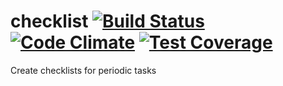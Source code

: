 # checklist [![Build Status](https://travis-ci.org/ssigg/checklist.svg?branch=master)](https://travis-ci.org/ssigg/checklist) [![Code Climate](https://codeclimate.com/github/ssigg/checklist/badges/gpa.svg)](https://codeclimate.com/github/ssigg/checklist) [![Test Coverage](https://codeclimate.com/github/ssigg/checklist/badges/coverage.svg)](https://codeclimate.com/github/ssigg/checklist/coverage)
Create checklists for periodic tasks
